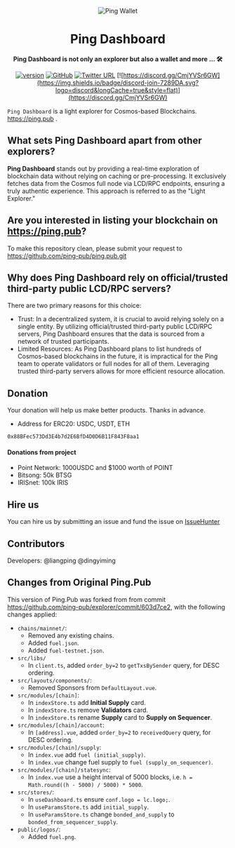 <div align="center">

![Ping Wallet](./public/logo.svg)

<h1>Ping Dashboard</h1>

**Ping Dashboard is not only an explorer but also a wallet and more ... 🛠**

[![version](https://img.shields.io/github/tag/ping-pub/explorer.svg)](https://github.com/ping-pub/explorer/releases/latest)
[![GitHub](https://img.shields.io/github/license/ping-pub/explorer.svg)](https://github.com/ping-pub/explorer/blob/master/LICENSE)
[![Twitter URL](https://img.shields.io/twitter/url/https/twitter.com/bukotsunikki.svg?style=social&label=Follow%20%40ping_pub)](https://twitter.com/ping_pub)
[![https://discord.gg/CmjYVSr6GW](https://img.shields.io/badge/discord-join-7289DA.svg?logo=discord&longCache=true&style=flat)](https://discord.gg/CmjYVSr6GW)


</div>

`Ping Dashboard` is a light explorer for Cosmos-based Blockchains.  https://ping.pub .

## What sets Ping Dashboard apart from other explorers?
**Ping Dashboard** stands out by providing a real-time exploration of blockchain data without relying on caching or pre-processing. It exclusively fetches data from the Cosmos full node via LCD/RPC endpoints, ensuring a truly authentic experience. This approach is referred to as the "Light Explorer."

## Are you interested in listing your blockchain on https://ping.pub?

To make this repository clean, please submit your request to https://github.com/ping-pub/ping.pub.git


## Why does Ping Dashboard rely on official/trusted third-party public LCD/RPC servers?
There are two primary reasons for this choice:

 - Trust: In a decentralized system, it is crucial to avoid relying solely on a single entity. By utilizing official/trusted third-party public LCD/RPC servers, Ping Dashboard ensures that the data is sourced from a network of trusted participants.
 - Limited Resources: As Ping Dashboard plans to list hundreds of Cosmos-based blockchains in the future, it is impractical for the Ping team to operate validators or full nodes for all of them. Leveraging trusted third-party servers allows for more efficient resource allocation.

## Donation

Your donation will help us make better products. Thanks in advance.

 - Address for ERC20: USDC, USDT, ETH
```
0x88BFec573Dd3E4b7d2E6BfD4D0D6B11F843F8aa1
```

#### Donations from project

- Point Network: 1000USDC and $1000 worth of POINT
- Bitsong: 50k BTSG
- IRISnet: 100k IRIS

## Hire us

You can hire us by submitting an issue and fund the issue on [IssueHunter](https://issuehunt.io/r/ping-pub/explorer)


## Contributors

Developers: @liangping @dingyiming

## Changes from Original Ping.Pub

This version of Ping.Pub was forked from from commit https://github.com/ping-pub/explorer/commit/603d7ce2, with the following changes applied:

- `chains/mainnet/`:
  - Removed any existing chains.
  - Added `fuel.json`.
  - Added `fuel-testnet.json`.
- `src/libs/`
  - In `client.ts`, added `order_by=2` to `getTxsBySender` query, for DESC ordering.
- `src/layouts/components/`:
  - Removed Sponsors from `DefaultLayout.vue`.
- `src/modules/[chain]`:
  - In `indexStore.ts` add **Initial Supply** card.
  - In `indexStore.ts` remove **Validators** card.
  - In `indexStore.ts` rename **Supply** card to **Supply on Sequencer**.
- `src/modules/[chain]/account`:
  - In `[address].vue`, added `order_by=2` to `receivedQuery` query, for DESC ordering.
- `src/modules/[chain]/supply`:
  - In `index.vue` add `fuel (initial_supply)`.
  - In `index.vue` change fuel supply to `fuel (supply_on_sequencer)`.
- `src/modules/[chain]/statesync`:
  - In `index.vue` use a height interval of 5000 blocks, i.e. `h = Math.round((h - 5000) / 5000) * 5000`.
- `src/stores/`:
  - In `useDashboard.ts` ensure `conf.logo = lc.logo;`.
  - In `useParamsStore.ts` add `initial_supply`.
  - In `useParamsStore.ts` change `bonded_and_supply` to `bonded_from_sequencer_supply`.
- `public/logos/`:
  - Added `fuel.png`.
